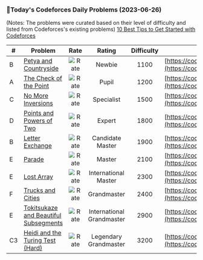 ### 🌟Today's Codeforces Daily Problems (2023-06-26)
(Notes: The problems were curated based on their level of difficulty and listed from Codeforces's existing problems)
[10 Best Tips to Get Started with Codeforces](https://github.com/ika9810/Codeforces-Daily-Problems/blob/main/10%20Best%20Tips%20to%20Get%20Started%20with%20Codeforces.md)

| # | Problem | Rate| Rating | Difficulty | Contest |
|---| ----- | :--------: | :----------: | :----------: | ---------- |
|B|[Petya and Countryside](https://codeforces.com/contest/66/problem/B)|![Rate](https://img.shields.io/badge/Newbie-1100-lightgrey)|Newbie|1100|[https://codeforces.com/contest/66](https://codeforces.com/contest/66)|
|A|[The Check of the Point](https://codeforces.com/contest/683/problem/A)|![Rate](https://img.shields.io/badge/Pupil-1200-brightgreen)|Pupil|1200|[https://codeforces.com/contest/683](https://codeforces.com/contest/683)|
|C|[No More Inversions](https://codeforces.com/contest/1473/problem/C)|![Rate](https://img.shields.io/badge/Specialist-1500-9cf)|Specialist|1500|[https://codeforces.com/contest/1473](https://codeforces.com/contest/1473)|
|D|[Points and Powers of Two](https://codeforces.com/contest/988/problem/D)|![Rate](https://img.shields.io/badge/Expert-1800-blue)|Expert|1800|[https://codeforces.com/contest/988](https://codeforces.com/contest/988)|
|B|[Letter Exchange](https://codeforces.com/contest/1784/problem/B)|![Rate](https://img.shields.io/badge/Candidate%20Master-1900-blueviolet)|Candidate Master|1900|[https://codeforces.com/contest/1784](https://codeforces.com/contest/1784)|
|E|[Parade](https://codeforces.com/contest/35/problem/E)|![Rate](https://img.shields.io/badge/Master-2100-orange)|Master|2100|[https://codeforces.com/contest/35](https://codeforces.com/contest/35)|
|E|[Lost Array](https://codeforces.com/contest/1534/problem/E)|![Rate](https://img.shields.io/badge/International%20Master-2300-orange)|International Master|2300|[https://codeforces.com/contest/1534](https://codeforces.com/contest/1534)|
|F|[Trucks and Cities](https://codeforces.com/contest/1101/problem/F)|![Rate](https://img.shields.io/badge/Grandmaster-2400-red)|Grandmaster|2400|[https://codeforces.com/contest/1101](https://codeforces.com/contest/1101)|
|E|[Tokitsukaze and Beautiful Subsegments](https://codeforces.com/contest/1677/problem/E)|![Rate](https://img.shields.io/badge/International%20Grandmaster-2900-red)|International Grandmaster|2900|[https://codeforces.com/contest/1677](https://codeforces.com/contest/1677)|
|C3|[Heidi and the Turing Test (Hard)](https://codeforces.com/contest/1184/problem/C3)|![Rate](https://img.shields.io/badge/Legendary%20Grandmaster-3200-red)|Legendary Grandmaster|3200|[https://codeforces.com/contest/1184](https://codeforces.com/contest/1184)|
